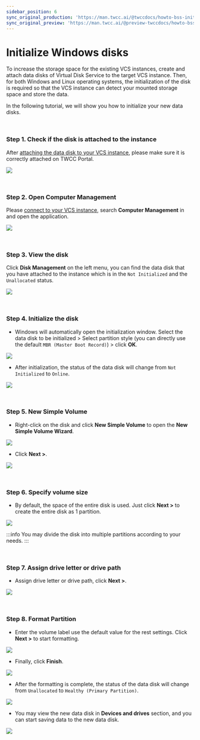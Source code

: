 ```yaml
---
sidebar_position: 6
sync_original_production: 'https://man.twcc.ai/@twccdocs/howto-bss-init-vol-windows-en' 
sync_original_preview: 'https://man.twcc.ai/@preview-twccdocs/howto-bss-init-vol-windows-en' 
---
```


# Initialize Windows disks

To increase the storage space for the existing VCS instances, create and attach data disks of Virtual Disk Service to the target VCS instance. Then, for both Windows and Linux operating systems, the initialization of the disk is required so that the VCS instance can detect your mounted storage space and store the data.

In the following tutorial, we will show you how to initialize your new data disks.

<br/>


### Step 1. Check if the disk is attached to the instance

After [attaching the data disk to your VCS instance](https://man.twcc.ai/@twccdocs/guide-vcs-vds-manage-disk-en#%E9%80%A3%E7%B5%90%E8%87%B3%E8%99%9B%E6%93%AC%E9%81%8B%E7%AE%97%E5%80%8B%E9%AB%94), please make sure it is correctly attached on TWCC Portal.

![](https://cos.twcc.ai/SYS-MANUAL/uploads/upload_e5bd8f5651808cd65f9c281223941f1a.png)

<br/>


### Step 2. Open Computer Management

Please [connect to your VCS instance](https://man.twcc.ai/@twccdocs/vcs-guide-connect-to-windows-from-windows-en), search **Computer Management** in &nbsp;<i class="fa fa-search" aria-hidden="true"></i>&nbsp; and open the application.

![](https://cos.twcc.ai/SYS-MANUAL/uploads/upload_fb1297151397e15ba6fd1267256288e5.png)

<br/>


### Step 3. View the disk

Click **Disk Management** on the left menu, you can find the data disk that you have attached to the instance which is in the `Not Initialized` and the `Unallocated` status.

![](https://cos.twcc.ai/SYS-MANUAL/uploads/upload_7c833d41694f2c6e23d11cc5fe1a7725.png)

<br/>


### Step 4. Initialize the disk

- Windows will automatically open the initialization window. Select the data disk to be initialized > Select partition style (you can directly use the default `MBR (Master Boot Record)`) > click **OK**.

![](https://cos.twcc.ai/SYS-MANUAL/uploads/upload_b6a6b3062665e69a6c69853f4666e860.png)

- After initialization, the status of the data disk will change from `Not Initialized` to `Online`.


![](https://cos.twcc.ai/SYS-MANUAL/uploads/upload_4d513d7b0552ecbdca02e2428d9f283d.png)

<br/>


### Step 5. New Simple Volume

- Right-click on the disk and click **New Simple Volume** to open the **New Simple Volume Wizard**.
 
![](https://cos.twcc.ai/SYS-MANUAL/uploads/upload_ea07ee0ed41d144fd044142934942bb0.png)


- Click **Next >**.

![](https://cos.twcc.ai/SYS-MANUAL/uploads/upload_0d4f98dab7cf1292f394b48743f281f6.png)

<br/>


### Step 6. Specify volume size

- By default, the space of the entire disk is used. Just click **Next >** to create the entire disk as 1 partition.

![](https://cos.twcc.ai/SYS-MANUAL/uploads/upload_8bbd15cb6e11f94086b633b0e0622776.png)


:::info
You may divide the disk into multiple partitions according to your needs.
:::

<br/>


### Step 7. Assign drive letter or drive path

- Assign drive letter or drive path, click **Next >**.

![](https://cos.twcc.ai/SYS-MANUAL/uploads/upload_f7c41f45ab408524a122c7027c718789.png)

<br/>


### Step 8. Format Partition

- Enter the volume label use the default value for the rest settings. Click **Next >** to start formatting.

![](https://cos.twcc.ai/SYS-MANUAL/uploads/upload_f8425186c8f26186dc2af085ecd020d5.png)

- Finally, click **Finish**.

![](https://cos.twcc.ai/SYS-MANUAL/uploads/upload_a382217409d3fb2d575fe67ae712da3e.png)

- After the formatting is complete, the status of the data disk will change from `Unallocated` to `Healthy (Primary Partition)`.

![](https://cos.twcc.ai/SYS-MANUAL/uploads/upload_6713873c9ad4af737f3bd54570ffc9fc.png)

- You may view the new data disk in **Devices and drives** section, and you can start saving data to the new data disk.

![](https://cos.twcc.ai/SYS-MANUAL/uploads/upload_f35b04db041835d8d8ce2bd9f9d8d9a1.png)